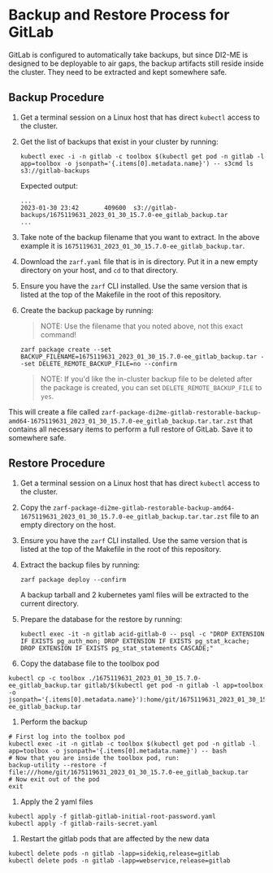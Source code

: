# Backup and Restore Process for GitLab

GitLab is configured to automatically take backups, but since DI2-ME is designed to be deployable to air gaps, the backup artifacts still reside inside the cluster. They need to be extracted and kept somewhere safe.

## Backup Procedure

1. Get a terminal session on a Linux host that has direct `kubectl` access to the cluster.
1. Get the list of backups that exist in your cluster by running:

    ```shell
    kubectl exec -i -n gitlab -c toolbox $(kubectl get pod -n gitlab -l app=toolbox -o jsonpath='{.items[0].metadata.name}') -- s3cmd ls s3://gitlab-backups
    ```

    Expected output:

    ```shell
    ...
    2023-01-30 23:42       409600  s3://gitlab-backups/1675119631_2023_01_30_15.7.0-ee_gitlab_backup.tar
    ...
    ```

1. Take note of the backup filename that you want to extract. In the above example it is `1675119631_2023_01_30_15.7.0-ee_gitlab_backup.tar`.
1. Download the `zarf.yaml` file that is in is directory. Put it in a new empty directory on your host, and `cd` to that directory.
1. Ensure you have the `zarf` CLI installed. Use the same version that is listed at the top of the Makefile in the root of this repository.
1. Create the backup package by running:

    > NOTE: Use the filename that you noted above, not this exact command!

    ```shell
    zarf package create --set BACKUP_FILENAME=1675119631_2023_01_30_15.7.0-ee_gitlab_backup.tar --set DELETE_REMOTE_BACKUP_FILE=no --confirm
    ```

    > NOTE: If you'd like the in-cluster backup file to be deleted after the package is created, you can set `DELETE_REMOTE_BACKUP_FILE` to `yes`.

This will create a file called `zarf-package-di2me-gitlab-restorable-backup-amd64-1675119631_2023_01_30_15.7.0-ee_gitlab_backup.tar.tar.zst` that contains all necessary items to perform a full restore of GitLab. Save it to somewhere safe.

## Restore Procedure

1. Get a terminal session on a Linux host that has direct `kubectl` access to the cluster.
1. Copy the `zarf-package-di2me-gitlab-restorable-backup-amd64-1675119631_2023_01_30_15.7.0-ee_gitlab_backup.tar.tar.zst` file to an empty directory on the host.
1. Ensure you have the `zarf` CLI installed. Use the same version that is listed at the top of the Makefile in the root of this repository.
1. Extract the backup files by running:

    ```shell
    zarf package deploy --confirm
    ```

    A backup tarball and 2 kubernetes yaml files will be extracted to the current directory.

1. Prepare the database for the restore by running:

    ```shell
    kubectl exec -it -n gitlab acid-gitlab-0 -- psql -c "DROP EXTENSION IF EXISTS pg_auth_mon; DROP EXTENSION IF EXISTS pg_stat_kcache; DROP EXTENSION IF EXISTS pg_stat_statements CASCADE;"
    ```

1. Copy the database file to the toolbox pod

```shell
kubectl cp -c toolbox ./1675119631_2023_01_30_15.7.0-ee_gitlab_backup.tar gitlab/$(kubectl get pod -n gitlab -l app=toolbox -o jsonpath='{.items[0].metadata.name}'):home/git/1675119631_2023_01_30_15.7.0-ee_gitlab_backup.tar
```

1. Perform the backup

```shell
# First log into the toolbox pod
kubectl exec -it -n gitlab -c toolbox $(kubectl get pod -n gitlab -l app=toolbox -o jsonpath='{.items[0].metadata.name}') -- bash
# Now that you are inside the toolbox pod, run:
backup-utility --restore -f file:///home/git/1675119631_2023_01_30_15.7.0-ee_gitlab_backup.tar
# Now exit out of the pod
exit
```

1. Apply the 2 yaml files

```shell
kubectl apply -f gitlab-gitlab-initial-root-password.yaml
kubectl apply -f gitlab-rails-secret.yaml
```

1. Restart the gitlab pods that are affected by the new data

```shell
kubectl delete pods -n gitlab -lapp=sidekiq,release=gitlab
kubectl delete pods -n gitlab -lapp=webservice,release=gitlab
```
